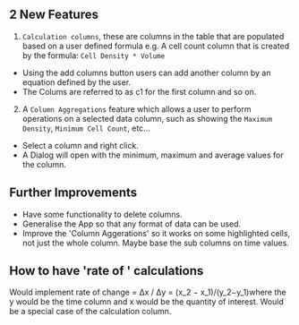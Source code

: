 

## 2 New Features


1. `Calculation columns`, these are columns in the table that are populated based on a user defined formula e.g. A cell count column that is created by the formula: `Cell Density * Volume` 
  - Using the add columns button users can add another column by an equation defined by the user.
  - The Colums are referred to as c1 for the first column and so on.
   
2.  A `Column Aggregations` feature which allows a user to perform operations on a selected data column, such as showing the `Maximum Density`, `Minimum Cell Count`, etc...
  - Select a column and right click. 
  - A Dialog will open with the minimum, maximum and average values for the column.

## Further Improvements
  - Have some functionality to delete columns.
  - Generalise the App so that any format of data can be used.
  - Improve the 'Column Aggerations' so it works on some highlighted cells, not just the whole column. Maybe base the sub columns on time values.

## How to have 'rate of ' calculations
Would implement rate of change = Δx / Δy = (x_2 − x_1)/(y_2−y_1) ​where the y would be the time column and x would be the quantity of interest. Would be a special case of the calculation column.
 
​








